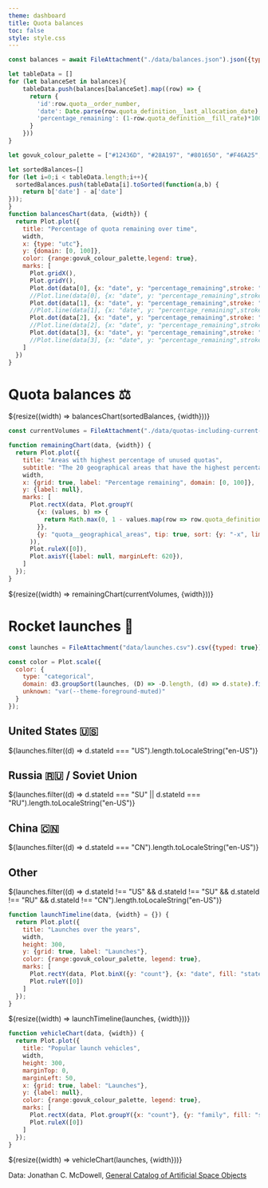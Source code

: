 ```yaml
---
theme: dashboard
title: Quota balances
toc: false
style: style.css
---
```



```js
const balances = await FileAttachment("./data/balances.json").json({typed: true})

let tableData = []
for (let balanceSet in balances){
    tableData.push(balances[balanceSet].map((row) => {
      return {
        'id':row.quota__order_number,
        'date': Date.parse(row.quota_definition__last_allocation_date),
        'percentage_remaining': (1-row.quota_definition__fill_rate)*100,
      }
    }))
}
```
<div class="govuk-width-container">

```js
let govuk_colour_palette = ["#12436D", "#28A197", "#801650", "#F46A25", "#3D3D3D", "#A285D1"] // Ideally use only the first 4, and in the order they appear 

let sortedBalances=[]
for (let i=0;i < tableData.length;i++){
  sortedBalances.push(tableData[i].toSorted(function(a,b) {
    return b['date'] - a['date']
}));
}
function balancesChart(data, {width}) {
  return Plot.plot({
    title: "Percentage of quota remaining over time",
    width,
    x: {type: "utc"},
    y: {domain: [0, 100]},
    color: {range:govuk_colour_palette,legend: true},
    marks: [
      Plot.gridX(),
      Plot.gridY(),
      Plot.dot(data[0], {x: "date", y: "percentage_remaining",stroke: "id", symbol:'asterisk'}),
      //Plot.line(data[0], {x: "date", y: "percentage_remaining",stroke: "id"}),
      Plot.dot(data[1], {x: "date", y: "percentage_remaining",stroke: "id", symbol:'asterisk'}),
      //Plot.line(data[1], {x: "date", y: "percentage_remaining",stroke: "id"}),
      Plot.dot(data[2], {x: "date", y: "percentage_remaining",stroke: "id", symbol:'asterisk'}),
      //Plot.line(data[2], {x: "date", y: "percentage_remaining",stroke: "id"}),
      Plot.dot(data[3], {x: "date", y: "percentage_remaining",stroke: "id", symbol:'asterisk'}),
      //Plot.line(data[3], {x: "date", y: "percentage_remaining",stroke: "id"}),
    ]
  })
}


```

<h1 class="govuk-heading-l govuk-!-margin-top-7">Quota balances ⚖️</h1>

<div class="grid grid-cols-1">
  <div class="card">
    ${resize((width) => balancesChart(sortedBalances, {width}))}
  </div>
</div>


```js
const currentVolumes = FileAttachment("./data/quotas-including-current-volumes.csv").csv({typed: true}).then(data => data.filter(row => ['Open', 'Critical'].includes(row.quota_definition__status)))
```

```js
function remainingChart(data, {width}) {
  return Plot.plot({
    title: "Areas with highest percentage of unused quotas",
    subtitle: "The 20 geographical areas that have the highest percentage remaining balance of open and critical quotas",
    width,
    x: {grid: true, label: "Percentage remaining", domain: [0, 100]},
    y: {label: null},
    marks: [
      Plot.rectX(data, Plot.groupY(
        {x: (values, b) => {
          return Math.max(0, 1 - values.map(row => row.quota_definition__balance).reduce((partialSum, a) => partialSum + a, 0) / values.map(row => row.quota_definition__initial_volume).reduce((partialSum, a) => partialSum + a, 0)) * 100
        }},
        {y: "quota__geographical_areas", tip: true, sort: {y: "-x", limit: 20}, fill: govuk_colour_palette[0]}
      )),
      Plot.ruleX([0]),
      Plot.axisY({label: null, marginLeft: 620}),
    ]
  });
}
```

<div class="grid grid-cols-1">
  <div class="card">
    ${resize((width) => remainingChart(currentVolumes, {width}))}
  </div>
</div>


<h1 class="govuk-heading-l govuk-!-margin-top-7">Rocket launches 🚀</h1>

<!-- Load and transform the data -->

```js
const launches = FileAttachment("data/launches.csv").csv({typed: true});
```

<!-- A shared color scale for consistency, sorted by the number of launches -->

```js
const color = Plot.scale({
  color: {
    type: "categorical",
    domain: d3.groupSort(launches, (D) => -D.length, (d) => d.state).filter((d) => d !== "Other"),
    unknown: "var(--theme-foreground-muted)"
  }
});
```

<!-- Cards with big numbers -->

<div class="grid grid-cols-4">
  <div class="card">
    <h2>United States 🇺🇸</h2>
    <span class="big">${launches.filter((d) => d.stateId === "US").length.toLocaleString("en-US")}</span>
  </div>
  <div class="card">
    <h2>Russia 🇷🇺 <span class="muted">/ Soviet Union</span></h2>
    <span class="big">${launches.filter((d) => d.stateId === "SU" || d.stateId === "RU").length.toLocaleString("en-US")}</span>
  </div>
  <div class="card">
    <h2>China 🇨🇳</h2>
    <span class="big">${launches.filter((d) => d.stateId === "CN").length.toLocaleString("en-US")}</span>
  </div>
  <div class="card">
    <h2>Other</h2>
    <span class="big">${launches.filter((d) => d.stateId !== "US" && d.stateId !== "SU" && d.stateId !== "RU" && d.stateId !== "CN").length.toLocaleString("en-US")}</span>
  </div>
</div>

<!-- Plot of launch history -->

```js
function launchTimeline(data, {width} = {}) {
  return Plot.plot({
    title: "Launches over the years",
    width,
    height: 300,
    y: {grid: true, label: "Launches"},
    color: {range:govuk_colour_palette, legend: true},
    marks: [
      Plot.rectY(data, Plot.binX({y: "count"}, {x: "date", fill: "state", interval: "year", tip: true})),
      Plot.ruleY([0])
    ]
  });
}
```

<div class="grid grid-cols-1">
  <div class="card">
    ${resize((width) => launchTimeline(launches, {width}))}
  </div>
</div>

<!-- Plot of launch vehicles -->

```js
function vehicleChart(data, {width}) {
  return Plot.plot({
    title: "Popular launch vehicles",
    width,
    height: 300,
    marginTop: 0,
    marginLeft: 50,
    x: {grid: true, label: "Launches"},
    y: {label: null},
    color: {range:govuk_colour_palette, legend: true},
    marks: [
      Plot.rectX(data, Plot.groupY({x: "count"}, {y: "family", fill: "state", tip: true, sort: {y: "-x"}})),
      Plot.ruleX([0])
    ]
  });
}
```

<div class="grid grid-cols-1">
  <div class="card">
    ${resize((width) => vehicleChart(launches, {width}))}
  </div>
</div>

Data: Jonathan C. McDowell, [General Catalog of Artificial Space Objects](https://planet4589.org/space/gcat)

<!-- Closes .govuk-width-container -->
</div>
